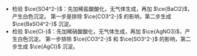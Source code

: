 - 检验 $\ce{SO4^2-}$：先加稀盐酸酸化，无气体生成，再加 $\ce{BaCl2}$，产生白色沉淀。
  第一步是排除 $\ce{CO3^2-}$ 的影响，第二步生成 $\ce{BaSO4^2-}$ 沉淀。
- 检验 $\ce{Cl-}$：先加稀硝酸酸化，无气体生成，再加 $\ce{AgNO3}$，产生白色沉淀。
  第一步排除 $\ce{CO3^2-}$ 和 $\ce{SO3^2-}$ 的影响，第二步生成 $\ce{AgCl}$ 沉淀。